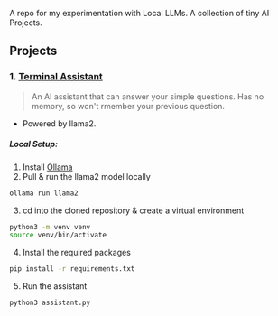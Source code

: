 A repo for my experimentation with Local LLMs. A collection of tiny AI Projects.

## Projects
### 1. [Terminal Assistant](./terminal_assistant/)
> An AI assistant that can answer your simple questions. Has no memory, so won't rmember your previous question.   

- Powered by llama2.
##### Local Setup:
1. Install [Ollama](ollama.ai)
2. Pull & run the llama2 model locally
```bash
ollama run llama2
```
3. cd into the cloned repository & create a virtual environment
```bash
python3 -m venv venv
source venv/bin/activate
```
4. Install the required packages
```bash
pip install -r requirements.txt
```
5. Run the assistant
```bash
python3 assistant.py
```
  
